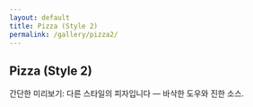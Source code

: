 ```yaml
---
layout: default
title: Pizza (Style 2)
permalink: /gallery/pizza2/
---
```


## Pizza (Style 2)

간단한 미리보기: 다른 스타일의 피자입니다 — 바삭한 도우와 진한 소스.
